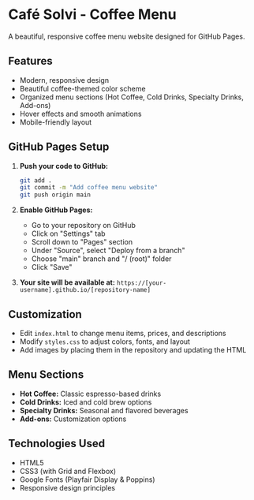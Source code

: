 # Café Solvi - Coffee Menu

A beautiful, responsive coffee menu website designed for GitHub Pages.

## Features

- Modern, responsive design
- Beautiful coffee-themed color scheme
- Organized menu sections (Hot Coffee, Cold Drinks, Specialty Drinks, Add-ons)
- Hover effects and smooth animations
- Mobile-friendly layout

## GitHub Pages Setup

1. **Push your code to GitHub:**
   ```bash
   git add .
   git commit -m "Add coffee menu website"
   git push origin main
   ```

2. **Enable GitHub Pages:**
   - Go to your repository on GitHub
   - Click on "Settings" tab
   - Scroll down to "Pages" section
   - Under "Source", select "Deploy from a branch"
   - Choose "main" branch and "/ (root)" folder
   - Click "Save"

3. **Your site will be available at:**
   `https://[your-username].github.io/[repository-name]`

## Customization

- Edit `index.html` to change menu items, prices, and descriptions
- Modify `styles.css` to adjust colors, fonts, and layout
- Add images by placing them in the repository and updating the HTML

## Menu Sections

- **Hot Coffee:** Classic espresso-based drinks
- **Cold Drinks:** Iced and cold brew options
- **Specialty Drinks:** Seasonal and flavored beverages
- **Add-ons:** Customization options

## Technologies Used

- HTML5
- CSS3 (with Grid and Flexbox)
- Google Fonts (Playfair Display & Poppins)
- Responsive design principles
